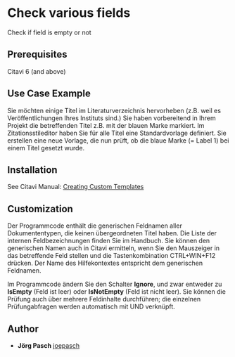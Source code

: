 # Check various fields

Check if field is empty or not

## Prerequisites
Citavi 6 (and above)

## Use Case Example 
Sie möchten einige Titel im Literaturverzeichnis hervorheben (z.B. weil es Veröffentlichungen Ihres Instituts sind.) Sie haben vorbereitend in Ihrem Projekt die betreffenden Titel z.B. mit der blauen Marke markiert. Im Zitationsstileditor haben Sie für alle Titel eine Standardvorlage definiert. Sie erstellen eine neue Vorlage, die nun prüft, ob die blaue Marke (= Label 1) bei einem Titel gesetzt wurde. 

## Installation
See Citavi Manual: [Creating Custom Templates](http://www.citavi.com/creating_custom_templates)

## Customization
Der Programmcode enthält die generischen Feldnamen aller Dokumententypen, die keinen übergeordneten Titel haben. Die Liste der internen Feldbezeichnungen finden Sie im Handbuch. Sie können den generischen Namen auch in Citavi ermitteln, wenn Sie den Mauszeiger in das betreffende Feld stellen und die Tastenkombination CTRL+WIN+F12 drücken. Der Name des Hilfekontextes entspricht dem generischen Feldnamen.

Im Programmcode ändern Sie den Schalter **Ignore**, und zwar entweder zu **IsEmpty** (Feld ist leer) oder **IsNotEmpty** (Feld ist nicht leer). Sie können die Prüfung auch über mehrere Feldinhalte durchführen; die einzelnen Prüfungabfragen werden automatisch mit UND verknüpft.

## Author

* **Jörg Pasch** [joepasch](https://github.com/joepasch)


